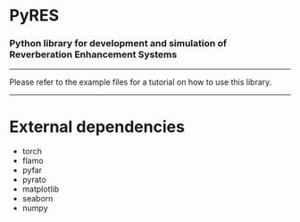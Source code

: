 # PyRES
### Python library for development and simulation of Reverberation Enhancement Systems

---

Please refer to the example files for a tutorial on how to use this library.

---

# External dependencies

- torch
- flamo
- pyfar
- pyrato
- matplotlib
- seaborn
- numpy
